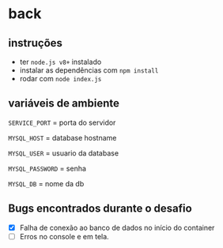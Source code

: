 # back
## instruções
- ter `node.js v8+` instalado
- instalar as dependências com `npm install`
- rodar com `node index.js`


## variáveis de ambiente
`SERVICE_PORT` = porta do servidor

`MYSQL_HOST` = database hostname

`MYSQL_USER` = usuario da database 

`MYSQL_PASSWORD` = senha

`MYSQL_DB` = nome da db

## Bugs encontrados durante o desafio
- [X] Falha de conexão ao banco de dados no início do container
- [ ] Erros no console e em tela. 